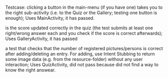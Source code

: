 Testcase:
clicking a button in the main-menu (if you have one) takes you to the right sub-activity (i.e. to the Quiz or the Gallery; testing one button is enough); Uses MainActivity, it has passed.

is the score updated correctly in the quiz (the test submits at least one right/wrong answer each and you check if the score is correct afterwards); Uses GalleryActivity, it has passed

a test that checks that the number of registered pictures/persons is correct after adding/deleting an entry. For adding, use Intent Stubbing to return some image data (e.g. from the resource-folder) without any user interaction; Uses QuizActivity, did not pass because did not find a way to know the right answear.
